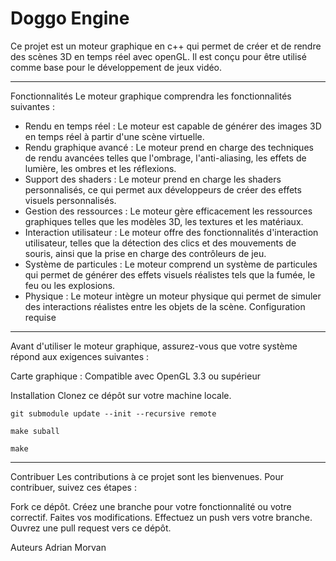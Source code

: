 # Doggo Engine
Ce projet est un moteur graphique en c++ qui permet de créer et de rendre des scènes 3D en temps réel avec openGL. Il est conçu pour être utilisé comme base pour le développement de jeux vidéo.

---

Fonctionnalités
Le moteur graphique comprendra les fonctionnalités suivantes :

* Rendu en temps réel : Le moteur est capable de générer des images 3D en temps réel à partir d'une scène virtuelle.
* Rendu graphique avancé : Le moteur prend en charge des techniques de rendu avancées telles que l'ombrage, l'anti-aliasing, les effets de lumière, les ombres et les réflexions.
* Support des shaders : Le moteur prend en charge les shaders personnalisés, ce qui permet aux développeurs de créer des effets visuels personnalisés.
* Gestion des ressources : Le moteur gère efficacement les ressources graphiques telles que les modèles 3D, les textures et les matériaux.
* Interaction utilisateur : Le moteur offre des fonctionnalités d'interaction utilisateur, telles que la détection des clics et des mouvements de souris, ainsi que la prise en charge des contrôleurs de jeu.
* Système de particules : Le moteur comprend un système de particules qui permet de générer des effets visuels réalistes tels que la fumée, le feu ou les explosions.
* Physique : Le moteur intègre un moteur physique qui permet de simuler des interactions réalistes entre les objets de la scène.
Configuration requise

----

Avant d'utiliser le moteur graphique, assurez-vous que votre système répond aux exigences suivantes :

Carte graphique : Compatible avec OpenGL 3.3 ou supérieur


Installation
Clonez ce dépôt sur votre machine locale.
```
git submodule update --init --recursive remote
```
```
make suball
```
```
make
```
---

Contribuer
Les contributions à ce projet sont les bienvenues. Pour contribuer, suivez ces étapes :

Fork ce dépôt.
Créez une branche pour votre fonctionnalité ou votre correctif.
Faites vos modifications.
Effectuez un push vers votre branche.
Ouvrez une pull request vers ce dépôt.

Auteurs
Adrian Morvan

